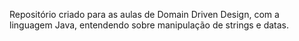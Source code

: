 Repositório criado para as aulas de Domain Driven Design, com a linguagem Java, entendendo sobre manipulação de strings e datas.

